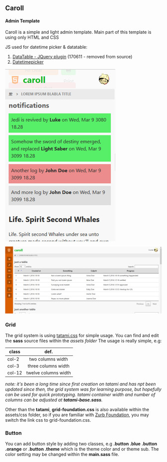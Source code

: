 ## Caroll
#### Admin Template

Caroll is a simple and light admin template.
Main part of this template is using only HTML and CSS

JS used for datetime picker & datatable:
1. [DataTable - JQuery plugin](https://datatables.net) (170611 - removed from source)
2. [Datetimepicker](https://jqueryui.com/datepicker)

![mss]

![dss]

[mss]: https://raw.githubusercontent.com/irwanphan/caroll/7f348ed5902464233e6b76092429e3073a3f8125/assets/images/caroll00.PNG "mobile screenshot"
[dss]: https://github.com/irwanphan/caroll/blob/fef8d3aadf0083fa5948dd08168603bd4d85759a/assets/images/caroll.PNG?raw=true "desktop screenshot"

### Grid

The grid system is using [tatami.css](https://github.com/irwanphan/tatami) for simple usage.
You can find and edit the __sass__ source files within the _assets folder_
The usage is really simple, e.g:

| class      | def.                 |
| ---------- |:--------------------:|
| col-2      | two columns width    |
| col-3      | three columns width  |
| col-12     | twelve columns width |

_note: it's been a long time since first creation on tatami and has npt been updated since then, the grid system was for learning purpose, but hopefully can be used for quick prototyping._
_tatami container width and number of columns can be adjusted at **tatami-base.sass**._

Other than the __tatami__, __grid-foundation.css__ is also available within the assets/css folder, so if you are familiar with [Zurb Foundation](foundation.zurb.com), you may switch the link css to grid-foundation.css.

### Button

You can add button style by adding two classes, e.g __.button .blue__ __.button .orange__ or __.button .theme__ which is the theme color and or theme sub.
The color setting may be changed within the __main.sass__ file.
